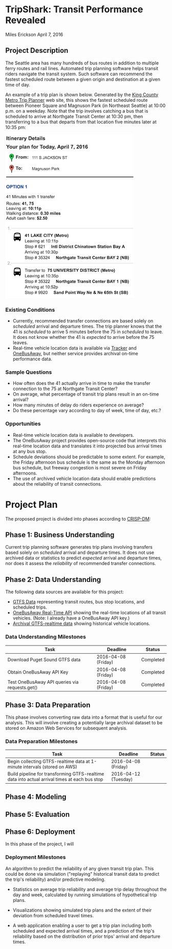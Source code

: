 # TripShark: Transit Performance Revealed

Miles Erickson
April 7, 2016

## Project Description

The Seattle area has many hundreds of bus routes in addition to multiple ferry routes and rail lines. Automated trip planning software helps transit riders navigate the transit system. Such software can recommend the fastest scheduled route between a given origin and destination at a given time of day.

An example of a trip plan is shown below. Generated by the <a href="tripplanner.kingcounty.gov/">King County Metro Trip Planner</a> web site, this shows the fastest scheduled route between Pioneer Square and Magnuson Park (in Northeast Seattle) at 10:00 p.m. on a weekday. Note that the trip involves catching a bus that is scheduled to arrive at Northgate Transit Center at 10:30 pm, then transferring to a bus that departs from that location five minutes later at 10:35 pm:

<img src='img/sample_trip_plan.png' alt='Sample trip plan from Galvanize Seattle Campus to Magnuson Park'>

### Existing Conditions
* Currently, recommended transfer connections are based solely on <i>scheduled</i> arrival and departure times. The trip planner knows that the 41 is <i>scheduled</i> to arrive 5 minutes before the 75 in <i>scheduled</i> to leave. It does not know whether the 41 is <i>expected</i> to arrive before the 75 leaves.
* Real-time vehicle location data is available via [Tracker](http://tripplanner.kingcounty.gov/hiwire?.a=iRealTimeDisplay) and [OneBusAway](http://pugetsound.onebusaway.org/where/standard/), but neither service provides archival on-time performance data.

### Sample Questions
* How often does the 41 actually arrive in time to make the transfer connection to the 75 at Northgate Transit Center?
* On average, what percentage of transit trip plans result in an on-time arrival?
* How many minutes of delay do riders experience on average?
* Do these percentage vary according to day of week, time of day, etc.?

### Opportunities
* Real-time vehicle location data is available to developers.
* The OneBusAway project provides open-source code that interprets this real-time location data and translates it into projected bus arrival times at any bus stop.
* Schedule deviations should be predictable to some extent. For example, the Friday afternoon bus schedule is the same as the Monday afternoon bus schedule, but freeway congestion is most severe on Friday afternoons.
* The use of archived vehicle location data should enable predictions about the reliability of transit connections.


# Project Plan

The proposed project is divided into phases according to [CRISP-DM](https://en.wikipedia.org/wiki/Cross_Industry_Standard_Process_for_Data_Mining):

## Phase 1: Business Understanding

Current trip planning software generates trip plans involving transfers based solely on <i>scheduled</i> arrival and departure times. It does not use archived data or statistics to predict <i>expected</i> arrival and departure times, nor does it assess the <i>reliability</i> of recommended transfer connections.

## Phase 2: Data Understanding

The following data sources are available for this project:
* [GTFS Data](http://www.soundtransit.org/Developer-resources/Data-downloads) representing transit routes, bus stop locations, and scheduled trips.
* [OneBusAway Real-Time API](http://developer.onebusaway.org/modules/onebusaway-application-modules/1.1.14/api/where/index.html) showing the real-time locations of all transit vehicles. (Note: I already have a OneBusAway API key.)
* [Archival GTFS-realtime data](https://groups.google.com/forum/#!topic/onebusaway-api/NMb0FQozqyU) showing historical vehicle locations.

### Data Understanding Milestones

| Task | Deadline | Status
| ---- | -------- | --------
| Download Puget Sound GTFS data | 2016-04-08 (Friday) | Completed
| Obtain OneBusAway API Key | 2016-04-08 (Friday) | Completed
| Test OneBusAway API queries via requests.get() | 2016-04-08 (Friday) | Completed


## Phase 3: Data Preparation

This phase involves converting raw data into a format that is useful for our analysis. This will involve creating a potentially large archival dataset to be stored on Amazon Web Services for subsequent analysis.

### Data Preparation Milestones

| Task | Deadline | Status
| ---- | -------- | ------
| Begin collecting GTFS-realtime data at 1-minute intervals (stored on AWS)  | 2016-04-08 (Friday)
| Build pipeline for transforming GTFS-realtime data into actual arrival times at each bus stop | 2016-04-12 (Tuesday)

## Phase 4: Modeling


## Phase 5: Evaluation


## Phase 6: Deployment

In this phase of the project, I will

### Deployment Milestones


An algorithm to predict the reliability of any given transit trip plan. This could be done via simulation ("replaying" historical transit data to predict the trip's reliability) and/or predictive modeling.

* Statistics on average trip reliability and average trip delay throughout the day and week, calculated by running simulations of hypothetical trip plans.

* Visualizations showing simulated trip plans and the extent of their deviation from scheduled travel times.

* A web application enabling a user to get a trip plan including both scheduled and expected arrival times, and a prediction of the trip's reliability based on the distribution of prior trips' arrival and departure times.
